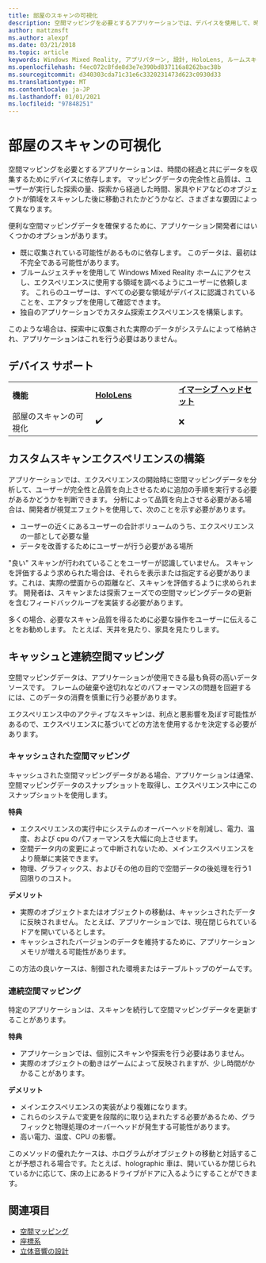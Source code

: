 ```yaml
---
title: 部屋のスキャンの可視化
description: 空間マッピングを必要とするアプリケーションでは、デバイスを使用して、時間とセッションをまたいでデータを収集します。
author: mattzmsft
ms.author: alexpf
ms.date: 03/21/2018
ms.topic: article
keywords: Windows Mixed Reality, アプリパターン, 設計, HoloLens, ルームスキャン, 空間マッピング, メッシュ, mixed reality ヘッドセット, windows mixed reality ヘッドセット, 仮想現実ヘッドセット, HoloLens
ms.openlocfilehash: f4ec072c8fde8d3e7e390bd837116a8262bac38b
ms.sourcegitcommit: d340303cda71c31e6c3320231473d623c0930d33
ms.translationtype: MT
ms.contentlocale: ja-JP
ms.lasthandoff: 01/01/2021
ms.locfileid: "97848251"
---
```

# <a name="room-scan-visualization"></a>部屋のスキャンの可視化

空間マッピングを必要とするアプリケーションは、時間の経過と共にデータを収集するためにデバイスに依存します。 マッピングデータの完全性と品質は、ユーザーが実行した探索の量、探索から経過した時間、家具やドアなどのオブジェクトが領域をスキャンした後に移動されたかどうかなど、さまざまな要因によって異なります。

便利な空間マッピングデータを確保するために、アプリケーション開発者にはいくつかのオプションがあります。
* 既に収集されている可能性があるものに依存します。 このデータは、最初は不完全である可能性があります。
* ブルームジェスチャを使用して Windows Mixed Reality ホームにアクセスし、エクスペリエンスに使用する領域を調べるようにユーザーに依頼します。 これらのユーザーは、すべての必要な領域がデバイスに認識されていることを、エアタップを使用して確認できます。
* 独自のアプリケーションでカスタム探索エクスペリエンスを構築します。

このような場合は、探索中に収集された実際のデータがシステムによって格納され、アプリケーションはこれを行う必要はありません。

## <a name="device-support"></a>デバイス サポート

<table>
    <colgroup>
    <col width="33%" />
    <col width="33%" />
    <col width="33%" />
    </colgroup>
    <tr>
        <td><strong>機能</strong></td>
        <td><a href="../hololens-hardware-details.md"><strong>HoloLens</strong></a></td>
        <td><a href="../discover/immersive-headset-hardware-details.md"><strong>イマーシブ ヘッドセット</strong></a></td>
    </tr>
     <tr>
        <td>部屋のスキャンの可視化</td>
        <td>✔️</td>
        <td>❌</td>
    </tr>
</table>



## <a name="building-a-custom-scanning-experience"></a>カスタムスキャンエクスペリエンスの構築

アプリケーションでは、エクスペリエンスの開始時に空間マッピングデータを分析して、ユーザーが完全性と品質を向上させるために追加の手順を実行する必要があるかどうかを判断できます。 分析によって品質を向上させる必要がある場合は、開発者が視覚エフェクトを使用して、次のことを示す必要があります。
* ユーザーの近くにあるユーザーの合計ボリュームのうち、エクスペリエンスの一部として必要な量
* データを改善するためにユーザーが行う必要がある場所

"良い" スキャンが行われていることをユーザーが認識していません。 スキャンを評価するよう求められた場合は、それらを表示または指定する必要があります。これは、実際の壁面からの距離など、スキャンを評価するように求められます。 開発者は、スキャンまたは探索フェーズでの空間マッピングデータの更新を含むフィードバックループを実装する必要があります。

多くの場合、必要なスキャン品質を得るために必要な操作をユーザーに伝えることをお勧めします。 たとえば、天井を見たり、家具を見たりします。

## <a name="cached-versus-continuous-spatial-mapping"></a>キャッシュと連続空間マッピング

空間マッピングデータは、アプリケーションが使用できる最も負荷の高いデータソースです。 フレームの破棄や途切れなどのパフォーマンスの問題を回避するには、このデータの消費を慎重に行う必要があります。

エクスペリエンス中のアクティブなスキャンは、利点と悪影響を及ぼす可能性があるので、エクスペリエンスに基づいてどの方法を使用するかを決定する必要があります。

### <a name="cached-spatial-mapping"></a>キャッシュされた空間マッピング

キャッシュされた空間マッピングデータがある場合、アプリケーションは通常、空間マッピングデータのスナップショットを取得し、エクスペリエンス中にこのスナップショットを使用します。

**特典**
* エクスペリエンスの実行中にシステムのオーバーヘッドを削減し、電力、温度、および cpu のパフォーマンスを大幅に向上させます。
* 空間データ内の変更によって中断されないため、メインエクスペリエンスをより簡単に実装できます。
* 物理、グラフィックス、およびその他の目的で空間データの後処理を行う1回限りのコスト。

**デメリット**
* 実際のオブジェクトまたはオブジェクトの移動は、キャッシュされたデータに反映されません。 たとえば、アプリケーションでは、現在閉じられているドアを開いているとします。
* キャッシュされたバージョンのデータを維持するために、アプリケーションメモリが増える可能性があります。

この方法の良いケースは、制御された環境またはテーブルトップのゲームです。

### <a name="continuous-spatial-mapping"></a>連続空間マッピング

特定のアプリケーションは、スキャンを続行して空間マッピングデータを更新することがあります。

**特典**
* アプリケーションでは、個別にスキャンや探索を行う必要はありません。
* 実際のオブジェクトの動きはゲームによって反映されますが、少し時間がかかることがあります。

**デメリット**
* メインエクスペリエンスの実装がより複雑になります。
* これらのシステムで変更を段階的に取り込まれたする必要があるため、グラフィックと物理処理のオーバーヘッドが発生する可能性があります。
* 高い電力、温度、CPU の影響。

このメソッドの優れたケースは、ホログラムがオブジェクトの移動と対話することが予想される場合です。たとえば、holographic 車は、開いているか閉じられているかに応じて、床の上にあるドライブがドアに入るようにすることができます。

## <a name="see-also"></a>関連項目

* [空間マッピング](spatial-mapping.md)
* [座標系](coordinate-systems.md)
* [立体音響の設計](spatial-sound-design.md)
